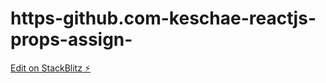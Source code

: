 # https-github.com-keschae-reactjs-props-assign-

[Edit on StackBlitz ⚡️](https://stackblitz.com/edit/react-hqgxvo)